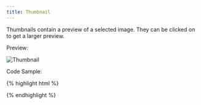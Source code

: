 ```yaml
---
title: Thumbnail
---
```


Thumbnails contain a preview of a selected image. They can be clicked on to get a larger preview.

Preview:

![Thumbnail]({{site.baseurl}}/assets/img/elements/thumbnail.png)

Code Sample:

{% highlight html %}
<!-- No Code Sample Yet -->
{% endhighlight %}
